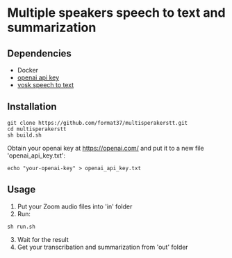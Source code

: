 # Multiple speakers speech to text and summarization

## Dependencies

- Docker
- [openai api key](https://openai.com/)
- [vosk speech to text](https://github.com/format37/stt/tree/main/vosk_cpu)

## Installation
```
git clone https://github.com/format37/multisperakerstt.git
cd multisperakerstt
sh build.sh
```
Obtain your openai key at https://openai.com/
and put it to a new file 'openai_api_key.txt':
```
echo "your-openai-key" > openai_api_key.txt
```

## Usage
1. Put your Zoom audio files into 'in' folder  
2. Run:
```
sh run.sh
```
3. Wait for the result
4. Get your transcribation and summarization from 'out' folder

